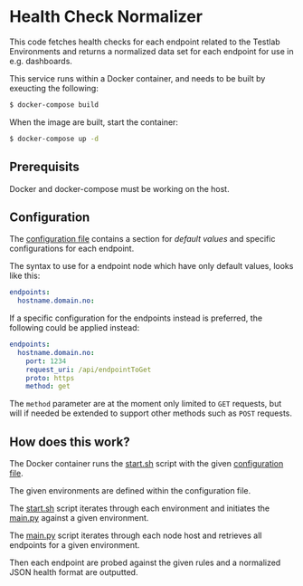 # Health Check Normalizer
This code fetches health checks for each endpoint related to the Testlab Environments and returns a normalized data set for each endpoint for use in e.g. dashboards.

This service runs within a Docker container, and needs to be built by exeucting the following:
```Bash
$ docker-compose build
```

When the image are built, start the container:
```Bash
$ docker-compose up -d
```


## Prerequisits
Docker and docker-compose must be working on the host.


## Configuration
The [configuration file](config.yaml) contains a section for _default values_ and specific configurations for each endpoint.

The syntax to use for a endpoint node which have only default values, looks like this:

```yaml
endpoints:
  hostname.domain.no:
```

If a specific configuration for the endpoints instead is preferred, the following could be applied instead:

```yaml
endpoints:
  hostname.domain.no:
    port: 1234
    request_uri: /api/endpointToGet
    proto: https
    method: get
```

The `method` parameter are at the moment only limited to `GET` requests, but will if needed be extended to support other methods such as `POST` requests.


## How does this work?
The Docker container runs the [start.sh](start.sh) script with the given [configuration file](config.yaml).

The given environments are defined within the configuration file.

The [start.sh](start.sh) script iterates through each environment and initiates the [main.py](main.py) against a given environment.

The [main.py](main.py) script iterates through each node host and retrieves all endpoints for a given environment.

Then each endpoint are probed against the given rules and a normalized JSON health format are outputted.